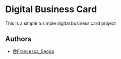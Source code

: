 
# Digital Business Card

This is a simple a simple digital business card project

## Authors

- [@Francesca_Seopa](https://www.github.com/charbileigh)

